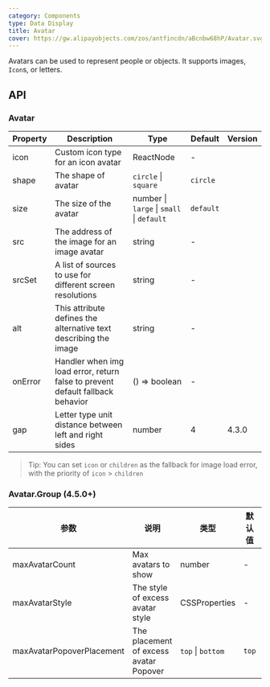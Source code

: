```yaml
---
category: Components
type: Data Display
title: Avatar
cover: https://gw.alipayobjects.com/zos/antfincdn/aBcnbw68hP/Avatar.svg
---
```


Avatars can be used to represent people or objects. It supports images, `Icon`s, or letters.

## API

### Avatar

| Property | Description | Type | Default | Version |
| --- | --- | --- | --- | --- |
| icon | Custom icon type for an icon avatar | ReactNode | - |  |
| shape | The shape of avatar | `circle` \| `square` | `circle` |  |
| size | The size of the avatar | number \| `large` \| `small` \| `default` | `default` |  |
| src | The address of the image for an image avatar | string | - |  |
| srcSet | A list of sources to use for different screen resolutions | string | - |  |
| alt | This attribute defines the alternative text describing the image | string | - |  |
| onError | Handler when img load error, return false to prevent default fallback behavior | () => boolean | - |  |
| gap | Letter type unit distance between left and right sides | number | 4 | 4.3.0 |

> Tip: You can set `icon` or `children` as the fallback for image load error, with the priority of `icon` > `children`

### Avatar.Group (4.5.0+)

| 参数 | 说明 | 类型 | 默认值 | 版本 |
| --- | --- | --- | --- | --- |
| maxAvatarCount | Max avatars to show | number | - |  |
| maxAvatarStyle | The style of excess avatar style | CSSProperties | - |  |
| maxAvatarPopoverPlacement | The placement of excess avatar Popover | `top` \| `bottom` | `top` |  |
